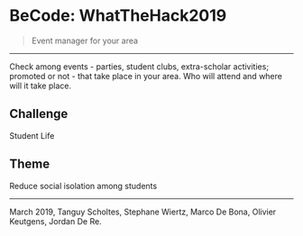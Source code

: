 # BeCode: WhatTheHack2019

> Event manager for your area

* * *

Check among events - parties, student clubs, extra-scholar activities; promoted or not - that take place in your area. Who will attend and where will it take place.


## Challenge

Student Life


## Theme

Reduce social isolation among students


* * *

March 2019, Tanguy Scholtes, Stephane Wiertz, Marco De Bona, Olivier Keutgens, Jordan De Re.
